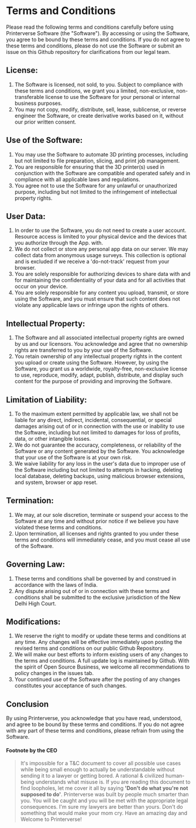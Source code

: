 # Terms and Conditions

Please read the following terms and conditions carefully before using Printerverse Software (the "Software"). By accessing or using the Software, you agree to be bound by these terms and conditions. If you do not agree to these terms and conditions, please do not use the Software or submit an issue on this Github repository for clarifications from our legal team.

## **License**: 
1. The Software is licensed, not sold, to you. Subject to compliance with these terms and conditions, we grant you a limited, non-exclusive, non-transferable license to use the Software for your personal or internal business purposes. 
2. You may not copy, modify, distribute, sell, lease, sublicense, or reverse engineer the Software, or create derivative works based on it, without our prior written consent.
    
##  **Use of the Software:** 
1. You may use the Software to automate 3D printing processes, including but not limited to file preparation, slicing, and print job management. 
2. You are responsible for ensuring that the 3D printer(s) used in conjunction with the Software are compatible and operated safely and in compliance with all applicable laws and regulations. 
3. You agree not to use the Software for any unlawful or unauthorized purpose, including but not limited to the infringement of intellectual property rights.
    
##  **User Data:** 
1. In order to use the Software, you do not need to create a user account. Resource access is limited to your physical device and the devices that you authorize through the App.  with.
2. We do not collect or store any personal app data on our server. We may collect data from anonymous usage surveys. This collection is optional and is excluded if we receive a 'do-not-track' request from your browser.
3. You are solely responsible for authorizing devices to share data with and for maintaining the confidentiality of your data and for all activities that occur on your device.
4. You are solely responsible for any content you upload, transmit, or store using the Software, and you must ensure that such content does not violate any applicable laws or infringe upon the rights of others.
    
##  **Intellectual Property:** 
1. The Software and all associated intellectual property rights are owned by us and our licensors. You acknowledge and agree that no ownership rights are transferred to you by your use of the Software. 
2. You retain ownership of any intellectual property rights in the content you upload or create using the Software. However, by using the Software, you grant us a worldwide, royalty-free, non-exclusive license to use, reproduce, modify, adapt, publish, distribute, and display such content for the purpose of providing and improving the Software.
    
##  **Limitation of Liability:** 
1. To the maximum extent permitted by applicable law, we shall not be liable for any direct, indirect, incidental, consequential, or special damages arising out of or in connection with the use or inability to use the Software, including but not limited to damages for loss of profits, data, or other intangible losses. 
2. We do not guarantee the accuracy, completeness, or reliability of the Software or any content generated by the Software. You acknowledge that your use of the Software is at your own risk.
3. We waive liability for any loss in the user's data due to improper use of the Software including but not limited to attempts in hacking, deleting local database, deleting backups, using malicious browser extensions, and system, browser or app reset.
    
##  **Termination:** 
1. We may, at our sole discretion, terminate or suspend your access to the Software at any time and without prior notice if we believe you have violated these terms and conditions. 
2. Upon termination, all licenses and rights granted to you under these terms and conditions will immediately cease, and you must cease all use of the Software.
    
##  **Governing Law:** 
1. These terms and conditions shall be governed by and construed in accordance with the laws of India. 
2. Any dispute arising out of or in connection with these terms and conditions shall be submitted to the exclusive jurisdiction of the New Delhi High Court.
    
##  **Modifications:** 
1. We reserve the right to modify or update these terms and conditions at any time. Any changes will be effective immediately upon posting the revised terms and conditions on our public Github Repository.
2. We will make our best efforts to inform existing users of any changes to the terms and conditions. A full update log is maintained by Github. With the spirit of Open Source Business, we welcome all recommendations to policy changes in the issues tab.
3. Your continued use of the Software after the posting of any changes constitutes your acceptance of such changes.
    
## **Conclusion**
By using Printerverse, you acknowledge that you have read, understood, and agree to be bound by these terms and conditions. If you do not agree with any part of these terms and conditions, please refrain from using the Software.

#### **Footnote by the CEO**
> It's impossible for a T&C document to cover all possible use cases while being small enough to actually be understandable without sending it to a lawyer or getting bored. A rational & civilized human-being understands what misuse is. If you are reading this document to find loopholes, let me cover it all by saying **'Don't do what you're not supposed to do'**. Printerverse was built by people much smarter than you. You will be caught and you will be met with the appropriate legal consequences. I'm sure my lawyers are better than yours. Don't do something that would make your mom cry. Have an amazing day and Welcome to Printerverse!

